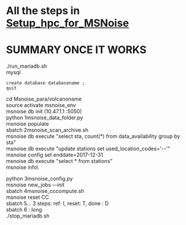 # All the steps in [Setup_hpc_for_MSNoise](https://github.com/LaureBrenot/msnoise_mutations/blob/main/Parallelized_on_CECI/Setup_hpc_for_MSNoise.md)

# SUMMARY ONCE IT WORKS
./run_mariadb.sh\
mysql
```
create database databasename ;
quit 
```
cd Msnoise_para/volcanoname\
source activate msnoise_env\
msnoise db init (10.47.1.1 :5050)\
python 1msnoise_data_folder.py\
msnoise populate			\
sbatch 2msnoise_scan_archive.sh\
msnoise db execute "select sta, count(*) from data_availability group by sta"\
msnoise db execute "update stations set used_location_codes='--'"\
msnoise config set enddate=2017-12-31\
msnoise db execute "select * from stations"\
msnoise info\

python 3msnoise_config.py\
msnoise new_jobs –-init\
sbatch 4msnoise_cccompute.sh \
msnoise reset CC \
sbatch 5… 3 steps: ref: I, reset: T, done : D\
sbatch	6 : long\
./stop_mariadb.sh
